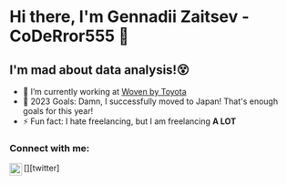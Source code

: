 # Hi there, I'm Gennadii Zaitsev - CoDeRror555 👋

## I'm mad about data analysis!😵
- 🔭 I’m currently working at [Woven by Toyota]([https://woven-planet.global/en](https://woven.toyota/en))
- 🥅 2023 Goals: Damn, I successfully moved to Japan! That's enough goals for this year!
- ⚡ Fun fact: I hate freelancing, but I am freelancing **A LOT**

### Connect with me:
[<img align="left" alt="opa_oz | Twitter" width="22px" src="https://cdn.jsdelivr.net/npm/simple-icons@3.13.0/icons/telegram.svg" />][twitter]
